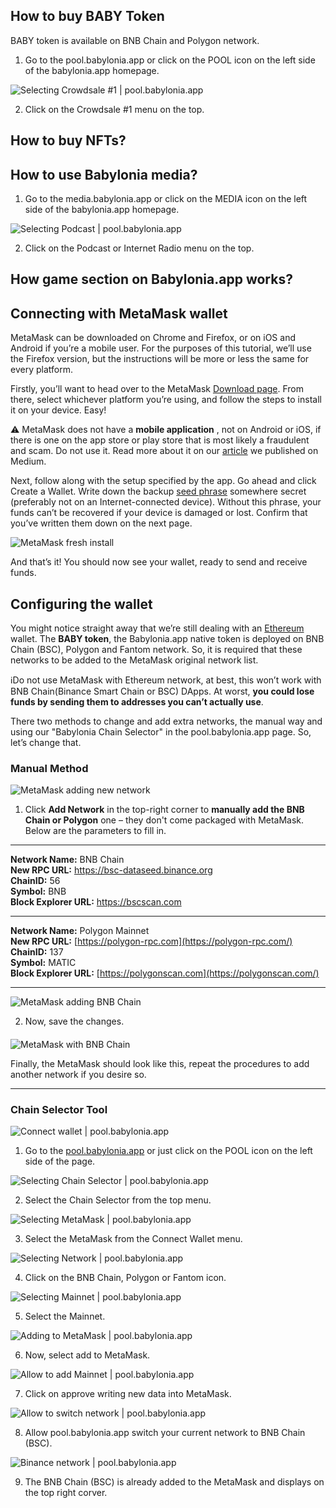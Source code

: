 ## How to buy BABY Token
BABY token is available on BNB Chain and Polygon network. 
1. Go to the pool.babylonia.app or click on the POOL icon on the left side of the babylonia.app homepage.

![Selecting Crowdsale #1 | pool.babylonia.app](https://raw.githubusercontent.com/babyloniaapp/docs/9e71e3b44dd886177786cb6415bf4e893e4e81cf/.gitbook/assets/Screenshot_pool.babylonia.app_Crowdsale%20%231-01.png)


2. Click on the Crowdsale #1 menu on the top.



## How to buy NFTs?



## How to use Babylonia media?

1. Go to the media.babylonia.app or click on the MEDIA icon on the left side of the babylonia.app homepage.

![Selecting Podcast | pool.babylonia.app](https://raw.githubusercontent.com/babyloniaapp/docs/52f46aab5425d2ce21f4f61fa642457db107f82a/assets/screenshot/Screenshot_media.babylonia.app_Podcast-01.png)


2. Click on the Podcast or Internet Radio menu on the top.




## How game section on Babylonia.app works?



## Connecting with MetaMask wallet

MetaMask can be downloaded on Chrome and Firefox, or on iOS and Android if you’re a mobile user. For the purposes of this tutorial, we’ll use the Firefox version, but the instructions will be more or less the same for every platform.

Firstly, you’ll want to head over to the MetaMask [Download page](https://metamask.io/download.html). From there, select whichever platform you’re using, and follow the steps to install it on your device. Easy!

:warning: MetaMask does not have a  **mobile application** , not on Android or iOS, if there is one on the app store or play store that is most likely a fraudulent and scam. Do not use it. Read more about it on our [article](https://appbabylonia.medium.com/safety-tips-for-cryptocurrency-users-ver-001-9d5ad2e86632) we published on Medium.

Next, follow along with the setup specified by the app. Go ahead and click Create a Wallet. Write down the backup [seed phrase](https://academy.binance.com/en/glossary/seed-phrase) somewhere secret (preferably not on an Internet-connected device). Without this phrase, your funds can’t be recovered if your device is damaged or lost. Confirm that you’ve written them down on the next page.

![MetaMask fresh install](https://raw.githubusercontent.com/babyloniaapp/docs/ad5394664ed7b14b03a2bd4166cc28f6fdfa99e8/assets/screenshot/Screenshot-MetaMask-01.png)


And that’s it! You should now see your wallet, ready to send and receive funds.




## Configuring the wallet

You might notice straight away that we’re still dealing with an [Ethereum](https://academy.binance.com/en/articles/what-is-ethereum) wallet. The **BABY token**, the Babylonia.app native token is deployed on BNB Chain (BSC), Polygon and Fantom network. So, it is required that these networks to be added to the MetaMask original network list. 


ℹ️Do not use MetaMask with Ethereum network, at best, this won’t work with BNB Chain(Binance Smart Chain or BSC) DApps. At worst, **you could lose funds by sending them to addresses you can’t actually use**.

There two methods to change and add extra networks, the manual way and using our "Babylonia Chain Selector" in the pool.babylonia.app page. So, let’s change that. 

### Manual Method



![MetaMask adding new network](https://raw.githubusercontent.com/babyloniaapp/docs/dcb06a8e293e868759615b41539e223139fb1769/assets/screenshot/Screenshot-MetaMask-02.png)


1. Click **Add Network** in the top-right corner to **manually add the BNB Chain or Polygon** one – they don't come packaged with MetaMask. Below are the parameters to fill in.

---

**Network Name:** BNB Chain \
**New RPC URL:** https://bsc-dataseed.binance.org \
**ChainID:** 56 \
**Symbol:** BNB \
**Block Explorer URL:** https://bscscan.com

---

**Network Name:** Polygon Mainnet \
**New RPC URL:** [https://polygon-rpc.com](https://polygon-rpc.com/) \
**ChainID:** 137 \
**Symbol:** MATIC \
**Block Explorer URL:** [https://polygonscan.com](https://polygonscan.com/)

---

![MetaMask adding BNB Chain](https://raw.githubusercontent.com/babyloniaapp/docs/28e9e653663cb135abbcc2ccb02a5981d8cd9699/assets/screenshot/Screenshot-MetaMask-03.png)



2. Now, save the changes.


####

![MetaMask with BNB Chain](https://raw.githubusercontent.com/babyloniaapp/docs/1bc52d7391d225c0bc46b91fced408ca696fb5cc/assets/screenshot/Screenshot-MetaMask-04.png)

Finally, the MetaMask should look like this, repeat the procedures to add another network if you desire so.

---

### Chain Selector Tool


![Connect wallet | pool.babylonia.app](https://raw.githubusercontent.com/babyloniaapp/docs/main/assets/screenshot/Screenshot_pool.babylonia.app_ChainSelector-02.png)


1. Go to the [pool.babylonia.app](https://pool.babylonia.app/) or just click on the POOL icon on the left side of the page.


![Selecting Chain Selector | pool.babylonia.app](https://raw.githubusercontent.com/babyloniaapp/docs/main/assets/screenshot/Screenshot_pool.babylonia.app_ChainSelector-03.png)


2. Select the Chain Selector from the top menu.


![Selecting MetaMask | pool.babylonia.app](https://github.com/babyloniaapp/docs/blob/38f4054a4006841f9bc87e9b7ef2040011945eff/assets/screenshot/Screenshot_pool.babylonia.app_ConnectWallet-02.png)

3. Select the MetaMask from the Connect Wallet menu.


![Selecting Network | pool.babylonia.app](https://raw.githubusercontent.com/babyloniaapp/docs/466e0f34a7c0f351b74d58e7758b2395c24a9335/assets/screenshot/Screenshot_pool.babylonia.app_ChainSelector-04.png)

4. Click on the BNB Chain, Polygon or Fantom icon.


![Selecting Mainnet | pool.babylonia.app](https://github.com/babyloniaapp/docs/blob/35b6bd07e6d4672365ca6dbf0b1a83bae43eb8ea/assets/screenshot/Screenshot_pool.babylonia.app_ChainSelector-05.png)

5. Select the Mainnet.

![Adding to MetaMask | pool.babylonia.app](https://github.com/babyloniaapp/docs/blob/7a2805ac886d7954e01aef7e4ec9f30599863529/assets/screenshot/Screenshot_pool.babylonia.app_ChainSelector-06.png)

6. Now, select add to MetaMask.

![Allow to add Mainnet | pool.babylonia.app](https://github.com/babyloniaapp/docs/blob/7bea527dff36a65c0ad0a78fc75543842260e3ce/assets/screenshot/Screenshot_pool.babylonia.app_ChainSelector-07.png)

7. Click on approve writing new data into MetaMask.

![Allow to switch network | pool.babylonia.app](https://github.com/babyloniaapp/docs/blob/677dc1d708a5c032931b4b4c3e0977e168c72934/assets/screenshot/Screenshot_pool.babylonia.app_ChainSelector-08.png)

8. Allow pool.babylonia.app switch your current network to BNB Chain (BSC).

![Binance network | pool.babylonia.app](https://github.com/babyloniaapp/docs/blob/677dc1d708a5c032931b4b4c3e0977e168c72934/assets/screenshot/Screenshot_pool.babylonia.app_ChainSelector-09.png)

9. The BNB Chain (BSC) is already added to the MetaMask and displays on the top right corver.
